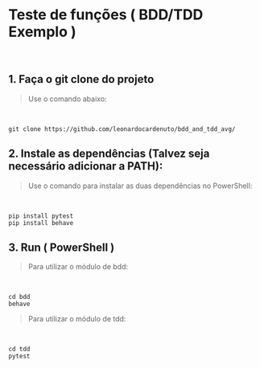 # Teste de funções ( BDD/TDD Exemplo )
<br>

## 1. Faça o git clone do projeto

> Use o comando abaixo:
<br>

```
git clone https://github.com/leonardocardenuto/bdd_and_tdd_avg/
```

## 2. Instale as dependências (Talvez seja necessário adicionar a PATH):

> Use o comando para instalar as duas dependências no PowerShell:
<br>

```
pip install pytest
pip install behave
```

## 3. Run ( PowerShell )

> Para utilizar o módulo de bdd:
<br>

```
cd bdd
behave
```

> Para utilizar o módulo de tdd:
<br>

```
cd tdd
pytest
```
